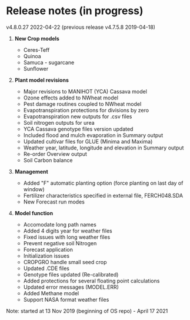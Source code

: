 # Release notes (in progress)

v4.8.0.27 2022-04-22
(previous release v4.7.5.8 2019-04-18)

1. **New Crop models**
    - Ceres-Teff 
    - Quinoa
    - Samuca - sugarcane
    - Sunflower

2. **Plant model revisions**
    - Major revisions to MANIHOT (YCA) Cassava model 
    - Ozone effects added to NWheat model
    - Pest damage routines coupled to NWheat model
    - Evapotranspiration protections for divisions by zero
    - Evapotranspiration new outputs for .csv files
    - Soil nitrogen outputs for urea
    - YCA Cassava genotype files version updated
    - Included flood and mulch evaporation in Summary output
    - Updated cultivar files for GLUE (Minima and Maxima)
    - Weather year, latitude, longitude and elevation in Summary output
    - Re-order Overview output
    - Soil Carbon balance

3. **Management**
    - Added "F" automatic planting option (force planting on last day of window)
    - Fertilizer characteristics specified in external file, FERCH048.SDA
    - New Forecast run modes

4. **Model function**
    - Accomodate long path names
    - Added 4 digits year for weather files
    - Fixed issues with long weather files
    - Prevent negative soil Nitrogen
    - Forecast application
    - Initialization issues
    - CROPGRO handle small seed crop
    - Updated .CDE files
    - Genotype files updated (Re-calibrated)
    - Added protections for several floating point calculations
    - Updated error messages (MODEL.ERR)
    - Added Methane model
    - Support NASA format weather files

Note: started at 13 Nov 2019 (beginning of OS repo) - April 17 2021


